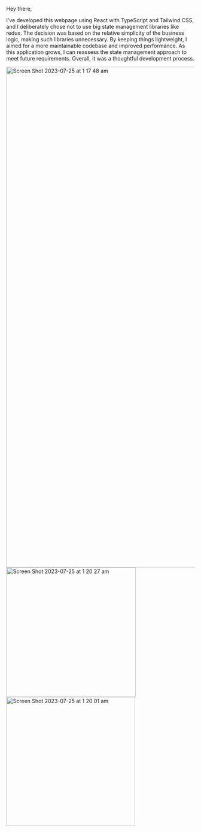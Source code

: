 Hey there,

I've developed this webpage using React with TypeScript and Tailwind CSS, and I deliberately chose not to use big state management libraries like redux. The decision was based on the relative simplicity of the business logic, making such libraries unnecessary. By keeping things lightweight, I aimed for a more maintainable codebase and improved performance. As this application grows, I can reassess the state management approach to meet future requirements. Overall, it was a thoughtful development process. 

<img width="1336" alt="Screen Shot 2023-07-25 at 1 17 48 am" src="https://github.com/RanaShahim/swipe-jobs-interview/assets/66561075/2503c409-49af-496a-ba24-0c7facab065c">

<img width="346" alt="Screen Shot 2023-07-25 at 1 20 27 am" src="https://github.com/RanaShahim/swipe-jobs-interview/assets/66561075/f831c6c8-d9a3-4b49-8a36-8f2402bdc3e1">

<img width="344" alt="Screen Shot 2023-07-25 at 1 20 01 am" src="https://github.com/RanaShahim/swipe-jobs-interview/assets/66561075/e2f72f88-9cd2-4fec-a728-48d27c297580">




